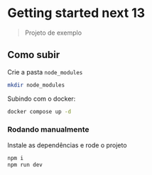 # Getting started next 13
> Projeto de exemplo

## Como subir
Crie a pasta <code>node_modules</code>
```bash
mkdir node_modules
```
Subindo com o docker:
```bash
docker compose up -d
```

### Rodando manualmente

Instale as dependências e rode o projeto
```bash
npm i
npm run dev
```

